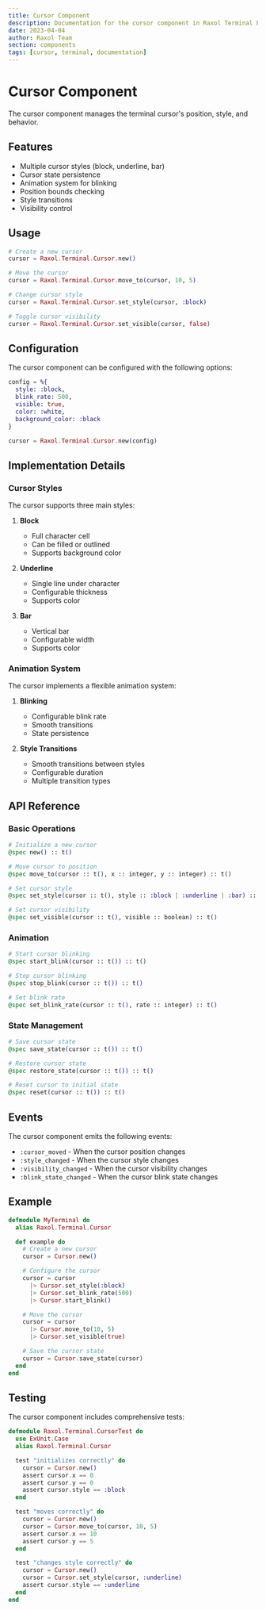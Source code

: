 ```yaml
---
title: Cursor Component
description: Documentation for the cursor component in Raxol Terminal Emulator
date: 2023-04-04
author: Raxol Team
section: components
tags: [cursor, terminal, documentation]
---
```


# Cursor Component

The cursor component manages the terminal cursor's position, style, and behavior.

## Features

- Multiple cursor styles (block, underline, bar)
- Cursor state persistence
- Animation system for blinking
- Position bounds checking
- Style transitions
- Visibility control

## Usage

```elixir
# Create a new cursor
cursor = Raxol.Terminal.Cursor.new()

# Move the cursor
cursor = Raxol.Terminal.Cursor.move_to(cursor, 10, 5)

# Change cursor style
cursor = Raxol.Terminal.Cursor.set_style(cursor, :block)

# Toggle cursor visibility
cursor = Raxol.Terminal.Cursor.set_visible(cursor, false)
```

## Configuration

The cursor component can be configured with the following options:

```elixir
config = %{
  style: :block,
  blink_rate: 500,
  visible: true,
  color: :white,
  background_color: :black
}

cursor = Raxol.Terminal.Cursor.new(config)
```

## Implementation Details

### Cursor Styles

The cursor supports three main styles:

1. **Block**
   - Full character cell
   - Can be filled or outlined
   - Supports background color

2. **Underline**
   - Single line under character
   - Configurable thickness
   - Supports color

3. **Bar**
   - Vertical bar
   - Configurable width
   - Supports color

### Animation System

The cursor implements a flexible animation system:

1. **Blinking**
   - Configurable blink rate
   - Smooth transitions
   - State persistence

2. **Style Transitions**
   - Smooth transitions between styles
   - Configurable duration
   - Multiple transition types

## API Reference

### Basic Operations

```elixir
# Initialize a new cursor
@spec new() :: t()

# Move cursor to position
@spec move_to(cursor :: t(), x :: integer, y :: integer) :: t()

# Set cursor style
@spec set_style(cursor :: t(), style :: :block | :underline | :bar) :: t()

# Set cursor visibility
@spec set_visible(cursor :: t(), visible :: boolean) :: t()
```

### Animation

```elixir
# Start cursor blinking
@spec start_blink(cursor :: t()) :: t()

# Stop cursor blinking
@spec stop_blink(cursor :: t()) :: t()

# Set blink rate
@spec set_blink_rate(cursor :: t(), rate :: integer) :: t()
```

### State Management

```elixir
# Save cursor state
@spec save_state(cursor :: t()) :: t()

# Restore cursor state
@spec restore_state(cursor :: t()) :: t()

# Reset cursor to initial state
@spec reset(cursor :: t()) :: t()
```

## Events

The cursor component emits the following events:

- `:cursor_moved` - When the cursor position changes
- `:style_changed` - When the cursor style changes
- `:visibility_changed` - When the cursor visibility changes
- `:blink_state_changed` - When the cursor blink state changes

## Example

```elixir
defmodule MyTerminal do
  alias Raxol.Terminal.Cursor

  def example do
    # Create a new cursor
    cursor = Cursor.new()

    # Configure the cursor
    cursor = cursor
      |> Cursor.set_style(:block)
      |> Cursor.set_blink_rate(500)
      |> Cursor.start_blink()

    # Move the cursor
    cursor = cursor
      |> Cursor.move_to(10, 5)
      |> Cursor.set_visible(true)

    # Save the cursor state
    cursor = Cursor.save_state(cursor)
  end
end
```

## Testing

The cursor component includes comprehensive tests:

```elixir
defmodule Raxol.Terminal.CursorTest do
  use ExUnit.Case
  alias Raxol.Terminal.Cursor

  test "initializes correctly" do
    cursor = Cursor.new()
    assert cursor.x == 0
    assert cursor.y == 0
    assert cursor.style == :block
  end

  test "moves correctly" do
    cursor = Cursor.new()
    cursor = Cursor.move_to(cursor, 10, 5)
    assert cursor.x == 10
    assert cursor.y == 5
  end

  test "changes style correctly" do
    cursor = Cursor.new()
    cursor = Cursor.set_style(cursor, :underline)
    assert cursor.style == :underline
  end
end
``` 
